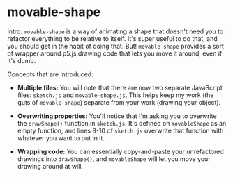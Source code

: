 # movable-shape
Intro: ```movable-shape``` is a way of animating a shape that doesn't need you to refactor everything to be relative to itself. It's super useful to do that, and you should get in the habit of doing that. But! ```movable-shape``` provides a sort of wrapper around p5.js drawing code that lets you move it around, even if it's dumb.

Concepts that are introduced:
* **Multiple files:** You will note that there are now two separate JavaScript files: ```sketch.js``` and ```movable-shape.js```. This helps keep my work (the guts of ```movable-shape```) separate from your work (drawing your object).

* **Overwriting properties:** You'll notice that I'm asking you to overwrite the ```drawShape()``` function in ```sketch.js```. It's defined on ```movableShape``` as an empty function, and lines 8-10 of ```sketch.js``` overwrite that function with whatever you want to put in it.

* **Wrapping code:** You can essentially copy-and-paste your unrefactored drawings into ```drawShape()```, and ```movableShape``` will let you move your drawing around at will.
